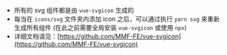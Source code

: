 * 所有的 svg 组件都是由 `vue-svgicon` 生成的
* 每当在 `icons/svg` 文件夹内添加 icon 之后，可以通过执行 `yarn svg` 来重新生成所有组件 (在此之前需要全局安装 `vue-svgicon` 或使用 `npx`)
* 详细文档请见：[https://github.com/MMF-FE/vue-svgicon](https://github.com/MMF-FE/vue-svgicon)
